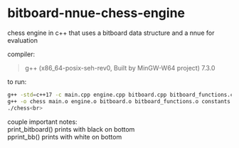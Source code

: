 # bitboard-nnue-chess-engine
chess engine in c++ that uses a bitboard data structure and a nnue for evaluation

compiler:<br>
> g++ (x86_64-posix-seh-rev0, Built by MinGW-W64 project) 7.3.0

to run:<br>
```bash
g++ -std=c++17 -c main.cpp engine.cpp bitboard.cpp bitboard_functions.cpp constants.cpp<br>
g++ -o chess main.o engine.o bitboard.o bitboard_functions.o constants.o<br>
./chess<br>
```

couple important notes:<br>
print_bitboard() prints with black on bottom<br>
pprint_bb() prints with white on bottom<br>
